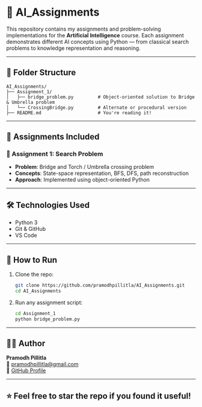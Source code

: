 # 🤖 AI_Assignments

This repository contains my assignments and problem-solving implementations for the **Artificial Intelligence** course. Each assignment demonstrates different AI concepts using Python — from classical search problems to knowledge representation and reasoning.

---

## 📁 Folder Structure

```
AI_Assignments/
├── Assignment_1/
│   ├── bridge_problem.py         # Object-oriented solution to Bridge & Umbrella problem
│   └── CrossingBridge.py         # Alternate or procedural version
├── README.md                     # You're reading it!
```

---

## 📌 Assignments Included

### 🧠 Assignment 1: Search Problem
- **Problem**: Bridge and Torch / Umbrella crossing problem  
- **Concepts**: State-space representation, BFS, DFS, path reconstruction  
- **Approach**: Implemented using object-oriented Python

---

## 🛠️ Technologies Used

- Python 3
- Git & GitHub
- VS Code

---

## 🚀 How to Run

1. Clone the repo:
   ```bash
   git clone https://github.com/pramodhpillitla/AI_Assignments.git
   cd AI_Assignments
   ```

2. Run any assignment script:
   ```bash
   cd Assignment_1
   python bridge_problem.py
   ```

---

## 🧑‍💻 Author

**Pramodh Pillitla**  
📧 [pramodhpillitla@gmail.com](mailto:pramodhpillitla@gmail.com)  
🔗 [GitHub Profile](https://github.com/pramodhpillitla)

---

## ⭐️ Feel free to star the repo if you found it useful!
